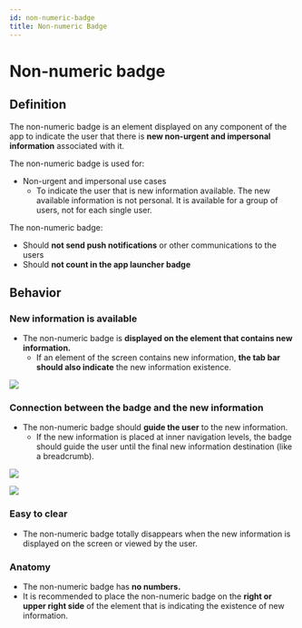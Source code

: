 ```yaml
---
id: non-numeric-badge
title: Non-numeric Badge
---
```


# Non-numeric badge

## Definition

The non-numeric badge is an element displayed on any component of the app to indicate the user that there is **new non-urgent and impersonal information** associated with it.

The non-numeric badge is used for:

* Non-urgent and impersonal use cases
  * To indicate the user that is new information available. The new available information is not personal. It is available for a group of users, not for each single user.

The non-numeric badge:

* Should **not send push notifications** or other communications to the users
* Should **not count in the app launcher badge**

## Behavior

### **New information is available**

* The non-numeric badge is **displayed on the element that contains new information.**
  * If an element of the screen contains new information, **the tab bar should also indicate** the new information existence. 

![](../img/new-information-available.png)

### Connection between the badge and the new information

* The non-numeric badge should **guide the user** to the new information.
  * If the new information is placed at inner navigation levels, the badge should guide the user until the final new information destination \(like a breadcrumb\).

![](../img/connection-between-badge-and-information.png)

![](../img/connection-between-badge-and-information_1.png)

### Easy to clear

* The non-numeric badge totally disappears when the new information is displayed on the screen or viewed by the user.

### Anatomy

* The non-numeric badge has **no numbers.**
* It is recommended to place the non-numeric badge on the **right or upper right side** of the element that is indicating the existence of new information.

